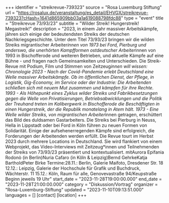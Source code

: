 +++
identifier = "streikrevue-739323"
source = "Rosa Luxemburg Stiftung"
url = "https://rosalux.de/veranstaltung/es_detail/EHVGX/streikrevue-739323?cHash=1641d865909bb03a1a619088798fdc88"
type = "event"
title = "Streikrevue 73/93/23"
subtitle = "Wilder Streik! Hungerstreik! Megastreik!"
description = "2023, in einem Jahr massiver Arbeitskämpfe, jähren sich einige der bedeutendsten Streiks der deutschen Nachkriegsgeschichte. Unter dem Titel 73/93/23 bringen wir die wilden Streiks migrantischer Arbeiter*innen von 1973 bei Ford, Pierburg und anderswo, die unerhörten Kampfformen ostdeutscher Arbeiter*innen von 1993 in Bischofferode und weiteren Betrieben, und aktuelle Kämpfe auf eine Bühne - und fragen nach Gemeinsamkeiten und Unterschieden. Die Streik-Revue mit Podium, Film und Stimmen von Zeitzeug*innen will wissen: 
Chronologie
2023 - Nach der Covid-Pandemie erlebt Deutschland eine Welle massiver Arbeitskämpfe. Ob im öffentlichen Dienst, der Pflege, in Logistik, Gig-Economy, im Service oder der Industrie: Die Arbeitenden schließen sich mit neuem Mut zusammen und kämpfen für ihre Rechte. 
1993 - Als Höhepunkt eines Zyklus wilder Streiks und Fabrikbesetzungen gegen die Welle von Privatisierungen, Betriebsabwicklungen und die Politik der Treuhand treten im Kalibergwerk in Bischofferode die Beschäftigten in einen Hungerstreik, der die Republik monatelang in Atem hält. 
1973 - Eine Welle wilder Streiks, von migrantischen Arbeiter*innen getragen, erschüttert das Bild des duldsamen Gastarbeiters. Die Streiks bei Pierburg in Neuss, Hella in Lippstadt oder bei Ford in Köln führen zu neuen Formen von Solidarität. Einige der aufsehenerregenden Kämpfe sind erfolgreich, die Forderungen der Arbeitenden werden erfüllt. 
Die Revue tourt im Herbst 2023 durch mehrere Locations in Deutschland. Sie wird flankiert von einem Webprojekt, das Video-Interviews mit Zeitzeug*innen und Teilnehmenden der Streiks von 73/93/23 präsentiert und kontextualisiert. 
mitAurora Epifania Rodonò (in Berlin)Nuria Cafaro (in Köln & Leipzig)Bernd GehrkeKatja BartholdPeter Birke
Termine:28.11.: Berlin, Galerie Maifoto, Dresdener Str. 18 12.12.: Leipzig, Galerie der Hochschule für Grafik und Buchdruck, Wächterstr. 11 15.12.: Köln, Raum für alle, Genovevastraße 94/Keupstraße Beginn jeweils 19 Uhr"
start_date = "2023-11-28T19:00:00.000"
end_date = "2023-11-28T21:00:00.000"
category = "Diskussion/Vortrag"
organizer = "Rosa-Luxemburg-Stiftung"
updated = "2023-11-10T09:13:51.000"
languages = []
[contact]
[location]
+++